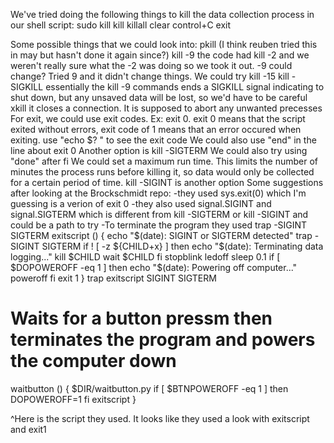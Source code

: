 We've tried doing the following things to kill the data collection process in our shell script:
sudo kill
kill
killall
clear
control+C
exit

Some possible things that we could look into:
pkill (I think reuben tried this in may but hasn't done it again since?)
kill -9 <processID> the code had kill -2 and we weren't really sure what the -2 was doing so we took it out. -9 could change? Tried 9 and it didn't change things. We could try kill -15 <PID>
kill -SIGKILL <processID>  essentially the kill 
-9 commands ends a SIGKILL signal indicating to shut down, but any unsaved data will be lost, so we'd have to be careful
xkill <resource> it closes a connection. It is supposed to abort any unwanted precesses
For exit, we could use exit codes. Ex: exit 0. exit 0 means that the script exited without errors, exit code of 1 means that an error occured when exiting. use "echo $? " to see the exit code 
We could also use "end" in the line about exit 0
Another option is kill -SIGTERM <PID>
We could also try using "done" after fi
We could set a maximum run time. This limits the number of minutes the process runs before killing it, so data would only be collected for a certain period of time.
kill -SIGINT is another option
Some suggestions after looking at the Brockschmidt repo:
-they used sys.exit(0) which I'm guessing is a verion of exit 0
-they also used signal.SIGINT and signal.SIGTERM which is different from kill -SIGTERM or kill -SIGINT and could be a path to try
-To terminate the program they used trap -SIGINT SIGTERM
exitscript () {
    echo "$(date): SIGINT or SIGTERM detected"
    trap - SIGINT SIGTERM
    if ! [ -z ${CHILD+x} ]
    then
	echo "$(date): Terminating data logging..."
	kill $CHILD
	wait $CHILD
    fi
    stopblink
    ledoff
    sleep 0.1
    if [ $DOPOWEROFF -eq 1 ]
    then
	echo "$(date): Powering off computer..."
	poweroff
    fi
    exit 1
}
trap exitscript SIGINT SIGTERM

# Waits for a button pressm then terminates the program and powers the computer down
waitbutton () {
    $DIR/waitbutton.py
    if [ $BTNPOWEROFF -eq 1 ]
    then
	DOPOWEROFF=1
    fi
    exitscript
}

^Here is the script they used. It looks like they used a look with exitscript and exit1
